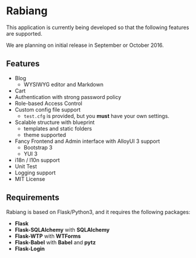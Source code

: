 # Rabiang

This application is currently being developed so that the following features are supported.

We are planning on initial release in September or October 2016.

## Features

* Blog
    * WYSIWYG editor and Markdown
* Cart
* Authentication with strong password policy
* Role-based Access Control
* Custom config file support
    * ```test.cfg``` is provided, but you **must** have your own settings.
* Scalable structure with blueprint
    * templates and static folders
    * theme supported
* Fancy Frontend and Admin interface with AlloyUI 3 support
    * Bootstrap 3
    * YUI 3
* i18n / l10n support
* Unit Test
* Logging support
* MIT License

## Requirements

Rabiang is based on Flask/Python3, and it requires the following packages:

* **Flask**
* **Flask-SQLAlchemy** with **SQLAlchemy**
* **Flask-WTP** with **WTForms**
* **Flask-Babel** with **Babel** and **pytz**
* **Flask-Login**
